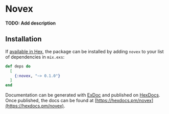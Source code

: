 # Novex

**TODO: Add description**

## Installation

If [available in Hex](https://hex.pm/docs/publish), the package can be installed
by adding `novex` to your list of dependencies in `mix.exs`:

```elixir
def deps do
  [
    {:novex, "~> 0.1.0"}
  ]
end
```

Documentation can be generated with [ExDoc](https://github.com/elixir-lang/ex_doc)
and published on [HexDocs](https://hexdocs.pm). Once published, the docs can
be found at [https://hexdocs.pm/novex](https://hexdocs.pm/novex).

